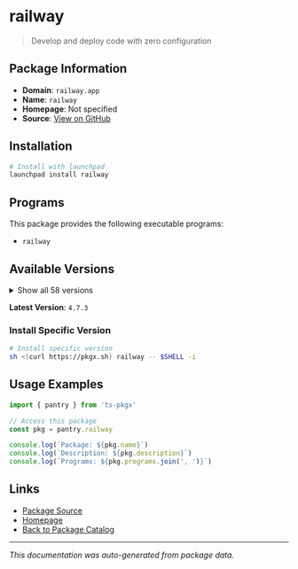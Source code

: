 # railway

> Develop and deploy code with zero configuration

## Package Information

- **Domain**: `railway.app`
- **Name**: `railway`
- **Homepage**: Not specified
- **Source**: [View on GitHub](https://github.com/pkgxdev/pantry/tree/main/projects/railway.app/package.yml)

## Installation

```bash
# Install with launchpad
launchpad install railway
```

## Programs

This package provides the following executable programs:

- `railway`

## Available Versions

<details>
<summary>Show all 58 versions</summary>

- `4.7.3`, `4.6.3`, `4.6.1`, `4.6.0`, `4.5.6`
- `4.5.5`, `4.5.4`, `4.5.3`, `4.5.2`, `4.5.1`
- `4.5.0`, `4.4.1`, `4.4.0`, `4.3.0`, `4.2.0`
- `4.1.0`, `4.0.1`, `4.0.0`, `3.23.0`, `3.22.2`
- `3.22.0`, `3.21.0`, `3.20.2`, `3.20.1`, `3.20.0`
- `3.19.1`, `3.19.0`, `3.18.0`, `3.17.10`, `3.17.9`
- `3.17.8`, `3.17.7`, `3.17.6`, `3.17.1`, `3.17.0`
- `3.15.3`, `3.15.2`, `3.15.1`, `3.14.1`, `3.14.0`
- `3.13.0`, `3.12.2`, `3.12.1`, `3.12.0`, `3.11.4`
- `3.11.2`, `3.11.1`, `3.11.0`, `3.10.0`, `3.9.3`
- `3.9.0`, `3.8.2`, `3.8.1`, `3.8.0`, `3.7.2`
- `3.7.0`, `3.6.0`, `3.5.2`

</details>

**Latest Version**: `4.7.3`

### Install Specific Version

```bash
# Install specific version
sh <(curl https://pkgx.sh) railway -- $SHELL -i
```

## Usage Examples

```typescript
import { pantry } from 'ts-pkgx'

// Access this package
const pkg = pantry.railway

console.log(`Package: ${pkg.name}`)
console.log(`Description: ${pkg.description}`)
console.log(`Programs: ${pkg.programs.join(', ')}`)
```

## Links

- [Package Source](https://github.com/pkgxdev/pantry/tree/main/projects/railway.app/package.yml)
- [Homepage](#)
- [Back to Package Catalog](../../package-catalog.md)

---

*This documentation was auto-generated from package data.*
